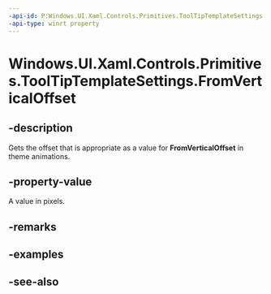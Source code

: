 ```yaml
---
-api-id: P:Windows.UI.Xaml.Controls.Primitives.ToolTipTemplateSettings.FromVerticalOffset
-api-type: winrt property
---
```


<!-- Property syntax
public double FromVerticalOffset { get; }
-->

# Windows.UI.Xaml.Controls.Primitives.ToolTipTemplateSettings.FromVerticalOffset

## -description
Gets the offset that is appropriate as a value for **FromVerticalOffset** in theme animations.



## -property-value
A value in pixels.

## -remarks

## -examples

## -see-also
